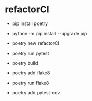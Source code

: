 # refactorCI

- pip install poetry
- python -m pip install --upgrade pip
- poetry new refactorCI

- poetry run pytest

- poetry build
- poetry add flake8
- poetry run flake8
- poetry add pytest-cov